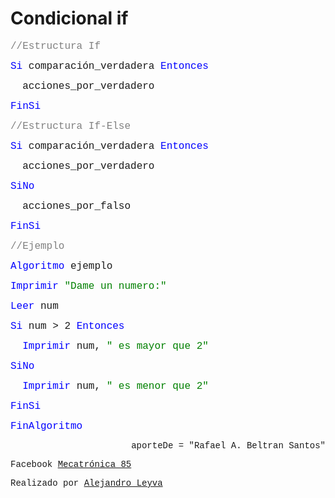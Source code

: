 # Condicional if

<font face="courier new" color="grey" size=3>//Estructura If</font>

<font face="courier new" color="blue" size=3>Si </font><font face="courier new" size=3>comparación_verdadera </font><font face="courier new" color="blue" size=3>Entonces</font>

<font face="courier new" size=3 >&nbsp; acciones_por_verdadero</font>

<font face="courier new" color="blue" size=3>FinSi </font>

<font face="courier new" color="grey" size=3>//Estructura If-Else</font>

<font face="courier new" color="blue" size=3>Si </font><font face="courier new" size=3>comparación_verdadera </font><font face="courier new" color="blue" size=3>Entonces</font>

<font face="courier new" size=3 >&nbsp; acciones_por_verdadero</font>

<font face="courier new" color="blue" size=3>SiNo </font>

<font face="courier new" size=3 >&nbsp; acciones_por_falso</font>

<font face="courier new" color="blue" size=3>FinSi </font>


<font face="courier new" color="grey" size=3>//Ejemplo</font>

<font face="courier new" color="blue" size=3>Algoritmo </font><font face="courier new" size=3> ejemplo</font>


<font face="courier new" color="blue" size=3>Imprimir </font><font face="courier new" color="green" size=3> "Dame un numero:"</font>

<font face="courier new" color="blue" size=3>Leer </font><font face="courier new" size=3> num</font>

<font face="courier new" color="blue" size=3>Si </font><font face="courier new" size=3>num > 2 </font><font face="courier new" color="blue" size=3>Entonces</font>


<font face="courier new" color="blue" size=3>&nbsp; Imprimir </font><font face="courier new" size=3>num, </font> <font face="courier new" color="green" size=3>" es mayor que 2" </font> 

<font face="courier new" color="blue" size=3>SiNo </font>

<font face="courier new" color="blue" size=3>&nbsp; Imprimir </font><font face="courier new" size=3>num, </font> <font face="courier new" color="green" size=3>" es menor que 2" </font>

<font face="courier new" color="blue" size=3>FinSi </font>

<font face="courier new" color="blue" size=3>FinAlgoritmo</font>

<p align="right"><font face="courier new"> aporteDe = "Rafael A. Beltran Santos"</p>

<!-- text autogenerated footer --> <p>Facebook <a href="https://www.facebook.com/mecatronica85/" target="_blank">Mecatrónica 85</a></p><p>Realizado por <a href="https://www.alejandro-leyva.com" target="_blank">Alejandro Leyva</a></p>